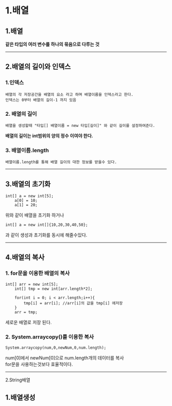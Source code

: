 1.배열 
================
## 1.배열
**같은 타입의 여러 변수를 하나의 묶음으로 다루는 것**   

---
## 2.배열의 길이와 인덱스

### 1.인덱스    
    배열의 각 저장공간을 배열의 요소 라고 하며 배열이름을 인덱스라고 한다.   
    인덱스는 0부터 배열의 길이-1 까지 있음

### 2. 배열의 길이
    배열을 생성할때 "타입[] 배열이름 = new 타입[길이]" 와 같이 길이를 설정하여준다.   
**배열의 길이는 int범위의 양의 정수 이여야 한다.**

### 3. 배열이름.length
    배열이름.length를 통해 배열 길이의 대한 정보를 받을수 있다.
    
---    
## 3.배열의 초기화

```
int[] a = new int[5];
	a[0] = 10;
	a[1] = 20;
``` 
위와 같이 배열을 초기화 하거나   
```
int[] a = new int[]{10,20,30,40,50};
```
과 같이 생성과 초기화를 동시에 해줄수있다.

---
## 4.배열의 복사

### 1. for문을 이용한 배열의 복사
```
int[] arr = new int[5];
	int[] tmp = new int[arr.length*2];
	
	for(int i = 0; i < arr.length;i++){
		tmp[i] = arr[i]; //arr[i]의 값을 tmp[i] 에저장
	}
	arr = tmp;
```
세로운 배열로 저장 된다.

### 2.  System.arraycopy()를 이용한 복사
```
System.arraycopy(num,0,newNum,0,num.length);
```
num[0]에서 newNum[0]으로 num.length개의 데이터를 복사   
for문을 사용하는것보다 효율적이다.

---
2.String배열

1.배열생성
---
